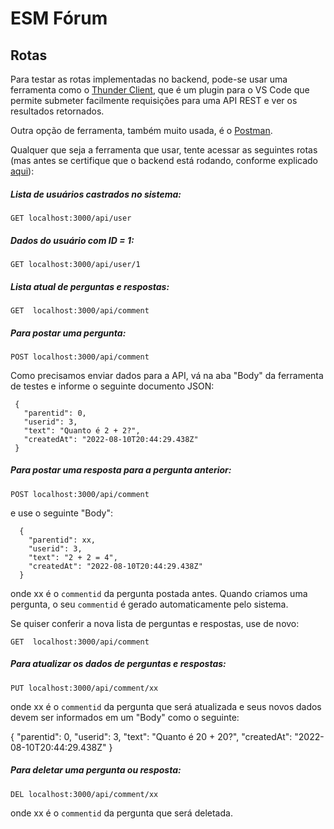 # ESM Fórum

## Rotas

Para testar as rotas implementadas no backend, pode-se usar uma ferramenta como o
[Thunder Client](https://marketplace.visualstudio.com/items?itemName=rangav.vscode-thunder-client), 
que é um plugin para o VS Code que permite submeter facilmente requisições para uma
API REST e ver os resultados retornados. 

Outra opção de ferramenta, também muito usada, é o [Postman](https://www.postman.com/).

Qualquer que seja a ferramenta que usar, tente acessar as seguintes rotas (mas antes
se certifique que o backend está rodando, conforme explicado 
[aqui](https://github.com/aserg-ufmg/esmforum/blob/main/docs/install-info.md)):

##### Lista de usuários castrados no sistema: #####

`GET localhost:3000/api/user`
  
##### Dados do usuário com ID = 1: #####

 `GET localhost:3000/api/user/1`

##### Lista atual de perguntas e respostas: #####

`GET  localhost:3000/api/comment`

##### Para postar uma pergunta: #####
 
`POST localhost:3000/api/comment`
  
Como precisamos enviar dados para a API, vá na aba "Body" da ferramenta de testes e informe 
o seguinte documento JSON:
  
 ```
  {
    "parentid": 0,
    "userid": 3,
    "text": "Quanto é 2 + 2?",
    "createdAt": "2022-08-10T20:44:29.438Z"
  }
  ```
  
##### Para postar uma resposta para a pergunta anterior: #####
  
`POST localhost:3000/api/comment`
  
e use o seguinte "Body": 

```
  {
    "parentid": xx,  
    "userid": 3,
    "text": "2 + 2 = 4",
    "createdAt": "2022-08-10T20:44:29.438Z"
  }
```
  
onde xx é o `commentid` da pergunta postada antes. Quando criamos uma pergunta, o seu `commentid` é 
gerado automaticamente pelo sistema.
  
Se quiser conferir a nova lista de perguntas e respostas, use de novo:
  
`GET  localhost:3000/api/comment`
  
##### Para atualizar os dados de perguntas e respostas: #####

`PUT localhost:3000/api/comment/xx`

onde xx é o `commentid` da pergunta que será atualizada e seus novos
dados devem ser informados em um "Body" como o seguinte:

{ 
  "parentid": 0,
  "userid": 3,
  "text": "Quanto é 20 + 20?",
  "createdAt": "2022-08-10T20:44:29.438Z"
}

  
##### Para deletar uma pergunta ou resposta: #####

`DEL localhost:3000/api/comment/xx`
  
onde xx é o `commentid` da pergunta que será deletada. 
